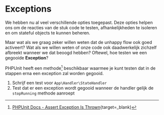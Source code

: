 Exceptions
==========
We hebben nu al veel verschillende opties toegepast. Deze opties helpen ons
om de reacties van de stuk code te testen, afhankelijkheden te isoleren en
om stateful objects te kunnen beheren.

Maar wat als we graag zeker willen weten dat de unhappy flow ook
goed activeert? Wat als we willen weten of onze code ook daadwerkelijk
zichzelf afbreekt wanneer we dat beoogd hebben? Oftewel, hoe testen we
een gegooide __Exception__?

PHPUnit heeft een methode[^exception-check] beschikbaar waarmee je kunt testen dat in de
stappen erna een exception zal worden gegooid.

1. Schrijf een test voor `App\Handler\StateHandler`
2. Test dat er een exception wordt gegooid wanneer de handler gelijk de `stopRunning`
methode aanroept

[^exception-check]: [PHPUnit Docs - Assert Exception Is Thrown](https://phpunit.readthedocs.io/en/9.5/writing-tests-for-phpunit.html?highlight=exception#testing-exceptions){target=_blank}